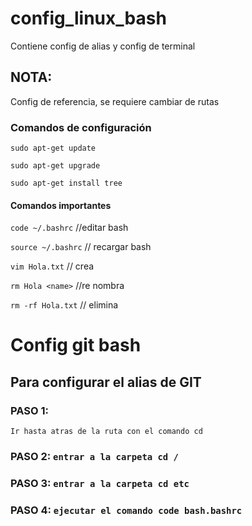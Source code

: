 # config_linux_bash
Contiene config de alias y config de terminal

## NOTA:
Config de referencia, se requiere cambiar de rutas

### Comandos de configuración
`sudo apt-get update`

`sudo apt-get upgrade`

`sudo apt-get install tree`

#### Comandos importantes
`code ~/.bashrc` //editar bash

`source ~/.bashrc` // recargar bash

`vim Hola.txt` // crea

`rm Hola <name>` //re nombra

`rm -rf Hola.txt` // elimina

# Config git bash
## Para configurar el alias de GIT

### PASO 1: 
`Ir hasta atras de la ruta con el comando cd`

### PASO 2: `entrar a la carpeta cd /`

### PASO 3: `entrar a la carpeta cd etc`

### PASO 4: `ejecutar el comando code bash.bashrc`

